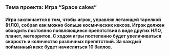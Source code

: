 ### Тема проекта: Игра “Space cakes”

#### Игра заключается в том, чтобы игрок, управляя летающей тарелкой (НЛО), собрал как можно больше космических кексов. Игрок должен обходить постоянно появляющиеся препятствия в виде других НЛО, планет, метеоритов. С ходом игры постепенно будет увеличиваться скорость и количество различных препятствий. За каждый пойманный кекс будет начисляться 10 баллов. 
